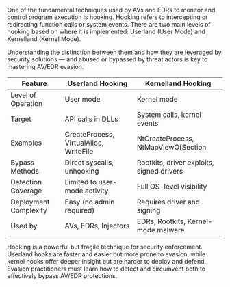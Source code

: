 One of the fundamental techniques used by AVs and EDRs to monitor and control program execution is hooking. Hooking refers to intercepting or redirecting function calls or system events. There are two main levels of hooking based on where it is implemented: Userland (User Mode) and Kernelland (Kernel Mode).

Understanding the distinction between them and how they are leveraged by security solutions — and abused or bypassed by threat actors is key to mastering AV/EDR evasion.

| Feature              | Userland Hooking                            | Kernelland Hooking                          |
|----------------------|---------------------------------------------|---------------------------------------------|
| Level of Operation   | User mode                                   | Kernel mode                                 |
| Target               | API calls in DLLs                           | System calls, kernel events                 |
| Examples             | CreateProcess, VirtualAlloc, WriteFile      | NtCreateProcess, NtMapViewOfSection         |
| Bypass Methods       | Direct syscalls, unhooking                  | Rootkits, driver exploits, signed drivers   |
| Detection Coverage   | Limited to user-mode activity               | Full OS-level visibility                    |
| Deployment Complexity| Easy (no admin required)                    | Requires driver and signing                 |
| Used by              | AVs, EDRs, Injectors                        | EDRs, Rootkits, Kernel-mode malware         |

Hooking is a powerful but fragile technique for security enforcement. Userland hooks are faster and easier but more prone to evasion, while kernel hooks offer deeper insight but are harder to deploy and defend. Evasion practitioners must learn how to detect and circumvent both to effectively bypass AV/EDR protections.
